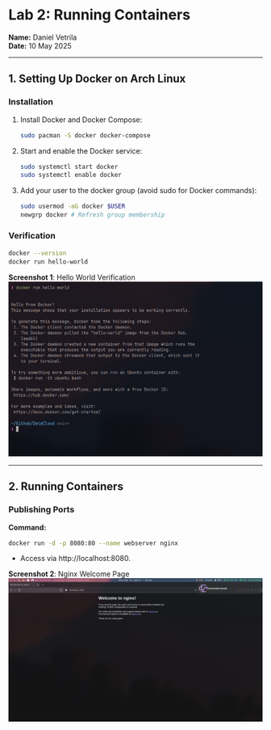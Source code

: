 # Lab 2: Running Containers  
**Name:** Daniel Vetrila  
**Date:** 10 May 2025  

---

## **1. Setting Up Docker on Arch Linux**  

### **Installation**  
1. Install Docker and Docker Compose:  
   ```bash
   sudo pacman -S docker docker-compose

2. Start and enable the Docker service:  
   ```bash
   sudo systemctl start docker
   sudo systemctl enable docker
   
3. Add your user to the docker group (avoid sudo for Docker commands):  
   ```bash
   sudo usermod -aG docker $USER 
   newgrp docker # Refresh group membership


### Verification  
  ```bash
  docker --version
  docker run hello-world 
  ```

**Screenshot 1**: Hello World Verification
![Hello World](./assets/Screenshots/helloWorld)

---

## 2. Running Containers

### Publishing Ports

**Command:**  
```bash
docker run -d -p 8080:80 --name webserver nginx
```
- Access via http://localhost:8080.

**Screenshot 2**: Nginx Welcome Page
![Nginx](./assets/Screenshots/nginx)
